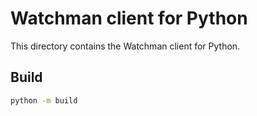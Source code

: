 # Watchman client for Python

This directory contains the Watchman client for Python.

## Build

```sh
python -m build
```
